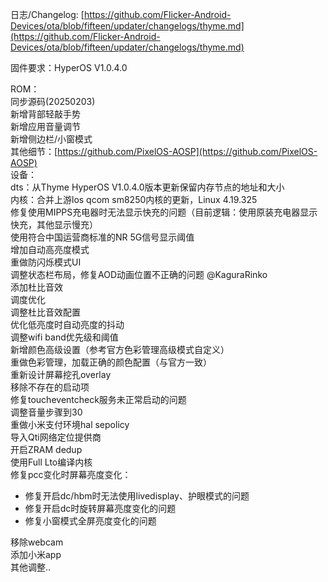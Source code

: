 日志/Changelog: [https://github.com/Flicker-Android-Devices/ota/blob/fifteen/updater/changelogs/thyme.md](https://github.com/Flicker-Android-Devices/ota/blob/fifteen/updater/changelogs/thyme.md)  

固件要求：HyperOS V1.0.4.0  

ROM：  
同步源码(20250203)  
新增背部轻敲手势  
新增应用音量调节  
新增侧边栏/小窗模式  
其他细节：[https://github.com/PixelOS-AOSP](https://github.com/PixelOS-AOSP)  
设备：  
dts：从Thyme HyperOS V1.0.4.0版本更新保留内存节点的地址和大小  
内核：合并上游los qcom sm8250内核的更新，Linux 4.19.325  
修复使用MIPPS充电器时无法显示快充的问题（目前逻辑：使用原装充电器显示快充，其他显示慢充）  
使用符合中国运营商标准的NR 5G信号显示阈值  
增加自动高亮度模式  
重做防闪烁模式UI  
调整状态栏布局，修复AOD动画位置不正确的问题 @KaguraRinko  
添加杜比音效  
调度优化  
调整杜比音效配置  
优化低亮度时自动亮度的抖动  
调整wifi band优先级和阈值  
新增颜色高级设置（参考官方色彩管理高级模式自定义）  
重做色彩管理，加载正确的颜色配置（与官方一致）  
重新设计屏幕挖孔overlay  
移除不存在的启动项  
修复toucheventcheck服务未正常启动的问题  
调整音量步骤到30  
重做小米支付环境hal sepolicy  
导入Qti网络定位提供商  
开启ZRAM dedup  
使用Full Lto编译内核  
修复pcc变化时屏幕亮度变化：  
- 修复开启dc/hbm时无法使用livedisplay、护眼模式的问题  
- 修复开启dc时旋转屏幕亮度变化的问题  
- 修复小窗模式全屏亮度变化的问题  

移除webcam  
添加小米app  
其他调整..  
